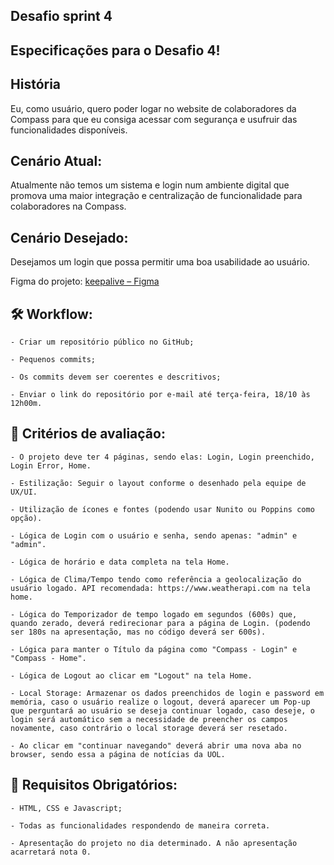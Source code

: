 ## Desafio sprint 4

## Especificações para o Desafio 4!

## História

Eu, como usuário, quero poder logar no website de colaboradores da Compass para que eu consiga acessar com segurança e usufruir das funcionalidades disponíveis.

## Cenário Atual:

Atualmente não temos um sistema e login num ambiente digital que promova uma maior integração e centralização de funcionalidade para colaboradores na Compass.⠀⠀⠀

## Cenário Desejado:

Desejamos um login que possa permitir uma boa usabilidade ao usuário.

Figma do projeto: [keepalive – Figma](https://www.figma.com/file/D9NUCsGJ1gCvmL0ZUnb7SJ/keepalive?node-id=0%3A1)

## 🛠 Workflow:

    - Criar um repositório público no GitHub;

    - Pequenos commits;

    - Os commits devem ser coerentes e descritivos;

    - Enviar o link do repositório por e-mail até terça-feira, 18/10 às 12h00m.

## 👀 Critérios de avaliação:

    - O projeto deve ter 4 páginas, sendo elas: Login, Login preenchido, Login Error, Home.

    - Estilização: Seguir o layout conforme o desenhado pela equipe de UX/UI.

    - Utilização de ícones e fontes (podendo usar Nunito ou Poppins como opção).

    - Lógica de Login com o usuário e senha, sendo apenas: "admin" e "admin".

    - Lógica de horário e data completa na tela Home.

    - Lógica de Clima/Tempo tendo como referência a geolocalização do usuário logado. API recomendada: https://www.weatherapi.com na tela home.

    - Lógica do Temporizador de tempo logado em segundos (600s) que, quando zerado, deverá redirecionar para a página de Login. (podendo ser 180s na apresentação, mas no código deverá ser 600s).

    - Lógica para manter o Título da página como "Compass - Login" e "Compass - Home".

    - Lógica de Logout ao clicar em "Logout" na tela Home.

    - Local Storage: Armazenar os dados preenchidos de login e password em memória, caso o usuário realize o logout, deverá aparecer um Pop-up que perguntará ao usuário se deseja continuar logado, caso deseje, o login será automático sem a necessidade de preencher os campos novamente, caso contrário o local storage deverá ser resetado.

    - Ao clicar em "continuar navegando" deverá abrir uma nova aba no browser, sendo essa a página de notícias da UOL.

## 🔑 Requisitos Obrigatórios:

    - HTML, CSS e Javascript;

    - Todas as funcionalidades respondendo de maneira correta.

    - Apresentação do projeto no dia determinado. A não apresentação acarretará nota 0.

